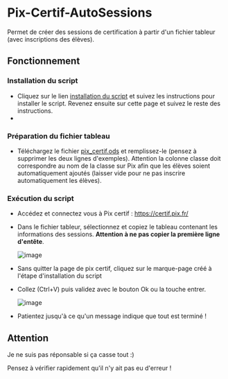 # Pix-Certif-AutoSessions
 
Permet de créer des sessions de certification à partir d'un fichier tableur (avec inscriptions des élèves).

## Fonctionnement

### Installation du script

- Cliquez sur le lien [installation du script](https://degrangem.github.io/Pix-Certif-AutoSessions/) et suivez les instructions pour installer le script. Revenez ensuite sur cette page et suivez le reste des instructions.
-
### Préparation du fichier tableau

- Téléchargez le fichier [pix_certif.ods](https://github.com/DegrangeM/Pix-Certif-AutoSessions/raw/master/pix_certif.ods) et remplissez-le (pensez à supprimer les deux lignes d'exemples). Attention la colonne classe doit correspondre au nom de la classe sur Pix afin que les élèves soient automatiquement ajoutés (laisser vide pour ne pas inscrire automatiquement les élèves).

### Exécution du script

- Accédez et connectez vous à Pix certif : https://certif.pix.fr/

- Dans le fichier tableur, sélectionnez et copiez le tableau contenant les informations des sessions. **Attention à ne pas copier la première ligne d'entête**.

  ![image](https://user-images.githubusercontent.com/53106394/214413223-c3777489-3b1b-4eb3-a7a4-d610854d9f84.png)

- Sans quitter la page de pix certif, cliquez sur le marque-page créé à l'étape d'installation du script

- Collez (Ctrl+V) puis validez avec le bouton Ok ou la touche entrer.

  ![image](https://user-images.githubusercontent.com/53106394/214414374-d024e7cb-01de-4892-8f16-bd378d30d874.png)

- Patientez jusqu'à ce qu'un message indique que tout est terminé !

## Attention

Je ne suis pas réponsable si ça casse tout :)

Pensez à vérifier rapidement qu'il n'y ait pas eu d'erreur !
